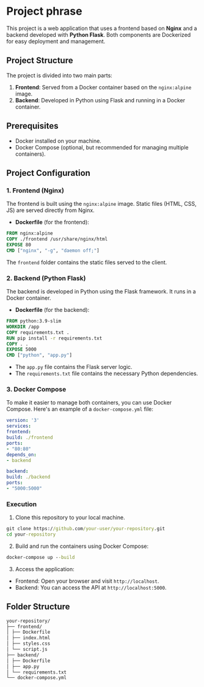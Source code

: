 # Project phrase

This project is a web application that uses a frontend based on **Nginx** and a backend developed with **Python Flask**. Both components are Dockerized for easy deployment and management.

## Project Structure

The project is divided into two main parts:

1. **Frontend**: Served from a Docker container based on the `nginx:alpine` image.
2. **Backend**: Developed in Python using Flask and running in a Docker container.

## Prerequisites

- Docker installed on your machine.
- Docker Compose (optional, but recommended for managing multiple containers).

## Project Configuration

### 1. Frontend (Nginx)

The frontend is built using the `nginx:alpine` image. Static files (HTML, CSS, JS) are served directly from Nginx.

- **Dockerfile** (for the frontend):
```Dockerfile
FROM nginx:alpine
COPY ./frontend /usr/share/nginx/html
EXPOSE 80
CMD ["nginx", "-g", "daemon off;"]
```

The `frontend` folder contains the static files served to the client.

### 2. Backend (Python Flask)

The backend is developed in Python using the Flask framework. It runs in a Docker container.

- **Dockerfile** (for the backend):
```Dockerfile
FROM python:3.9-slim
WORKDIR /app
COPY requirements.txt .
RUN pip install -r requirements.txt
COPY . .
EXPOSE 5000
CMD ["python", "app.py"]
```
- The `app.py` file contains the Flask server logic.
- The `requirements.txt` file contains the necessary Python dependencies.

### 3. Docker Compose

To make it easier to manage both containers, you can use Docker Compose. Here's an example of a `docker-compose.yml` file:

```yaml
version: '3'
services:
frontend:
build: ./frontend
ports:
- "80:80"
depends_on:
- backend

backend:
build: ./backend
ports:
- "5000:5000"
```
### Execution
1. Clone this repository to your local machine.

```cmd
git clone https://github.com/your-user/your-repository.git
cd your-repository
```
2. Build and run the containers using Docker Compose:

```cmd
docker-compose up --build
```
3. Access the application:
- Frontend: Open your browser and visit `http://localhost`.
- Backend: You can access the API at `http://localhost:5000`.

## Folder Structure

```txt
your-repository/
├── frontend/
│ ├── Dockerfile
│ ├── index.html
│ ├── styles.css
│ └── script.js
├── backend/
│ ├── Dockerfile
│ ├── app.py
│ └── requirements.txt
└── docker-compose.yml
```
